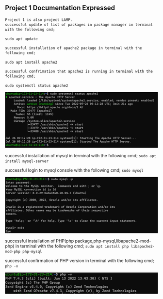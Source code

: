 ## Project 1 Documentation Expressed

 	Project 1 is also project LAMP.
    successful update of list of packages in package manager in terminal with the following cmd; 
`sudo apt update`

    successful installation of apache2 package in terminal with the following cmd; 
`sudo apt install apache2`
    
    successful confrimation that apache2 is running in terminal with the following cmd; 
`sudo systemctl status apache2`

![apache stat](apache_stat.PNG)

successful installation of mysql in terminal with the following cmd; 
`sudo apt install mysql-server`

successful login to mysql console with the following cmd;
`sudo mysql`

![sudo stat](mysql_stat.PNG)

successful installation of PHP(php package,php-mysql,libapache2-mod-php) in terminal with the following cmd;
`sudo apt install php libapache2-mod-php php-mysql`

successful confirmation of PHP version in terminal with the following cmd; 
`php -v`

![php stat](php_stat.PNG)